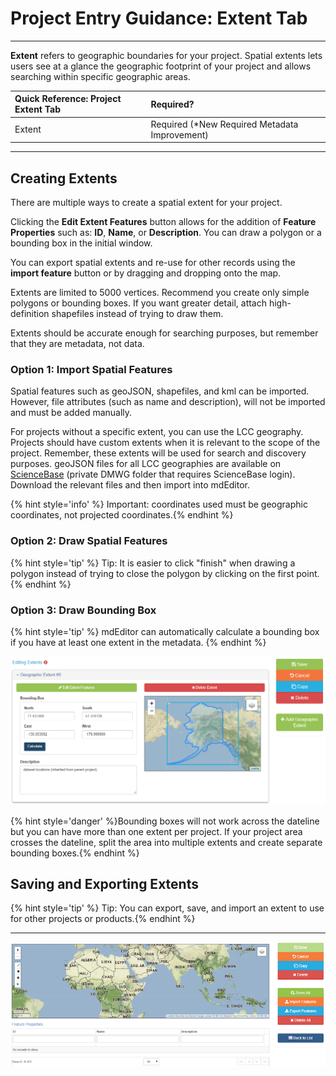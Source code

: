 # Project Entry Guidance: Extent Tab

---

**Extent** refers to geographic boundaries for your project. Spatial extents lets users see at a glance the geographic footprint of your project and allows searching within specific geographic areas.

| Quick Reference: Project Extent Tab | Required? |
| :--- |:--- |
| Extent |Required (*New Required Metadata Improvement) |


---

## Creating Extents

There are multiple ways to create a spatial extent for your project.

Clicking the **Edit Extent Features** button allows for the addition of **Feature Properties** such as: **ID**, **Name**, or **Description**. You can draw a polygon or a bounding box in the initial window.

You can export spatial extents and re-use for other records using the **import feature** button or by dragging and dropping onto the map. 

Extents are limited to 5000 vertices. Recommend you create only simple polygons or bounding boxes. If you want greater detail, attach high-definition shapefiles instead of trying to draw them.

Extents should be accurate enough for searching purposes, but remember that they are metadata, not data.

### Option 1: Import Spatial Features

Spatial features such as geoJSON, shapefiles, and kml can be imported. However, file attributes \(such as name and description\), will not be imported and must be added manually. 

For projects without a specific extent, you can use the LCC geography. Projects should have custom extents when it is relevant to the scope of the project. Remember, these extents will be used for search and discovery purposes. geoJSON files for all LCC geographies are available on [ScienceBase](https://www.sciencebase.gov/catalog/item/5bd7c96fe4b0b3fc5ce82d44) (private DMWG folder that requires ScienceBase login). Download the relevant files and then import into mdEditor. 

{% hint style='info' %} Important: coordinates used must be geographic coordinates, not projected coordinates.{% endhint %}



### Option 2: Draw Spatial Features

{% hint style='tip' %} Tip: It is easier to click "finish" when drawing a polygon instead of trying to close the polygon by clicking on the first point.{% endhint %}

### Option 3: Draw Bounding Box
{% hint style='tip' %} mdEditor can automatically calculate a bounding box if you have at least one extent in the metadata. {% endhint %}

![](/assets/extent_boundingbox-2.PNG)

{% hint style='danger' %}Bounding boxes will not work across the dateline but you can have more than one extent per project. If your project area crosses the dateline, split the area into multiple extents and create separate bounding boxes.{% endhint %}



## Saving and Exporting Extents

{% hint style='tip' %} Tip: You can export, save, and import an extent to use for other projects or products.{% endhint %}



---

![](/assets/edit_extent_page.png)





